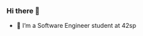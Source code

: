 ### Hi there 👋

- 🌱 I’m a Software Engineer student at 42sp

<!--
**EmmanuelTomiyoshi/EmmanuelTomiyoshi** is a ✨ _special_ ✨ repository because its `README.md` (this file) appears on your GitHub profile.


- 🔭 I’m currently working on ...

- 👯 I’m looking to collaborate on ...
- 🤔 I’m looking for help with ...
- 💬 Ask me about ...
- 📫 How to reach me: ...
- 😄 Pronouns: ...
- ⚡ Fun fact: ...
-->
